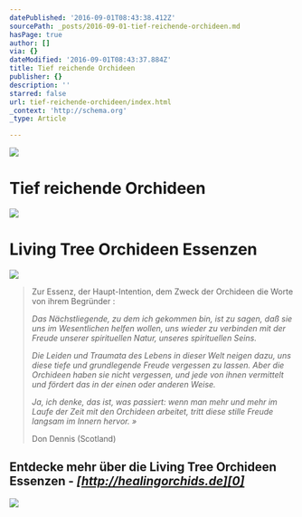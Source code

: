 ```yaml
---
datePublished: '2016-09-01T08:43:38.412Z'
sourcePath: _posts/2016-09-01-tief-reichende-orchideen.md
hasPage: true
author: []
via: {}
dateModified: '2016-09-01T08:43:37.884Z'
title: Tief reichende Orchideen
publisher: {}
description: ''
starred: false
url: tief-reichende-orchideen/index.html
_context: 'http://schema.org'
_type: Article

---
```

![](https://the-grid-user-content.s3-us-west-2.amazonaws.com/820185a5-6914-4ea7-8f80-cce121550854.png)

# Tief reichende Orchideen
![](https://the-grid-user-content.s3-us-west-2.amazonaws.com/99a0ec5a-73cb-422e-91ca-7e599e437869.png)

# Living Tree Orchideen Essenzen
![](https://the-grid-user-content.s3-us-west-2.amazonaws.com/a90caad2-a761-4690-b9ea-6840e905eee5.png)

> Zur Essenz, der Haupt-Intention, dem Zweck der Orchideen die Worte von ihrem Begründer :
> 
> _Das Nächstliegende, zu dem ich gekommen bin, ist zu sagen, daß sie uns im Wesentlichen helfen wollen, uns wieder zu verbinden mit der Freude unserer spirituellen Natur, unseres spirituellen Seins._
> 
> _Die Leiden und Traumata des Lebens in dieser Welt neigen dazu, uns diese tiefe und grundlegende Freude vergessen zu lassen. Aber die Orchideen haben sie nicht vergessen, und jede von ihnen vermittelt und fördert das in der einen oder anderen Weise._
> 
> _Ja, ich denke, das ist, was passiert: wenn man mehr und mehr im Laufe der Zeit mit den Orchideen arbeitet, tritt diese stille Freude langsam im Innern hervor. »_
> 
> Don Dennis (Scotland)

## Entdecke mehr über die Living Tree Orchideen Essenzen - _**[http://healingorchids.de][0]**_
![](https://the-grid-user-content.s3-us-west-2.amazonaws.com/a8657c94-8e1b-45e9-98dd-e767fb82702a.png)

[0]: http://healingorchids.de/ "http://healingorchids.de"